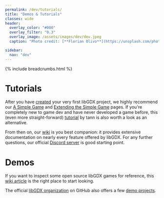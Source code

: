 ```yaml
---
permalink: /dev/tutorials/
title: "Demos & Tutorials"
classes: wide
header:
  overlay_color: "#000"
  overlay_filter: "0.3"
  overlay_image: /assets/images/dev/dev.jpeg
  caption: "Photo credit: [**Florian Olivo**](https://unsplash.com/photos/Ek9Znm8lQ1U)"

sidebar:
  nav: "dev"
---
```


{% include breadcrumbs.html %}

# Tutorials

After you have [created](/dev/setup/) your very first libGDX project, we highly recommend our [A Simple Game](/dev/simple_game/) and [Extending the Simple Game](/dev/simple_game_extended/) pages. If you're completely new to game dev and have never developed a game before, this (even more straight-forward) [tutorial](http://tann.space/HelloLibgdx/) by tann is also worth a look as an alternative.

From then on, our [wiki](https://github.com/libgdx/libgdx/wiki/A-Simple-Game) is you best companion: it provides extensive documentation on nearly every feature offered by libGDX. For any further questions, our official [Discord server](/community/) is good starting point.

# Demos

If you want to inspect some open source libGDX games for reference, this [wiki article](https://github.com/libgdx/libgdx/wiki/External-tutorials#some-simple-open-source-projects-for-reference) is the right place to start looking.

The official [libGDX organization](https://github.com/libgdx) on GitHub also offers a few [demo projects](https://github.com/libgdx/libgdx/wiki/Running-Demos).
